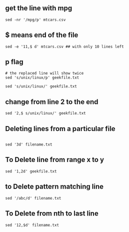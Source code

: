 
## get the line with mpg
```
sed -nr '/mpg/p' mtcars.csv

```


## $ means end of the file

```
sed -e '11,$ d' mtcars.csv ## with only 10 lines left

```


## p flag
```
# the replaced line will show twice
sed 's/unix/linux/p' geekfile.txt

sed 's/unix/linux/' geekfile.txt

```

## change from line 2 to the end
```
sed '2,$ s/unix/linux/' geekfile.txt

```

## Deleting lines from a particular file
```

sed '3d' filename.txt
```

## To Delete line from range x to y
```
sed '1,2d' geekfile.txt

```

## to Delete pattern matching line
```
sed '/abc/d' filename.txt
```

## To Delete from nth to last line
```
sed '12,$d' filename.txt
```